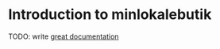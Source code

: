 # Introduction to minlokalebutik

TODO: write [great documentation](http://jacobian.org/writing/what-to-write/)
